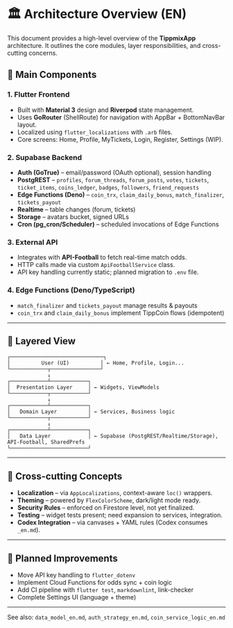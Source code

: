 # 🏛️ Architecture Overview (EN)

This document provides a high-level overview of the **TippmixApp** architecture.
It outlines the core modules, layer responsibilities, and cross-cutting concerns.

## 🧱 Main Components

### 1. Flutter Frontend

- Built with **Material 3** design and **Riverpod** state management.
- Uses **GoRouter** (ShellRoute) for navigation with AppBar + BottomNavBar layout.
- Localized using `flutter_localizations` with `.arb` files.
- Core screens: Home, Profile, MyTickets, Login, Register, Settings (WIP).

### 2. Supabase Backend

- **Auth (GoTrue)** – email/password (OAuth optional), session handling
- **PostgREST** – `profiles`, `forum_threads`, `forum_posts`, `votes`, `tickets`, `ticket_items`, `coins_ledger`, `badges`, `followers`, `friend_requests`
- **Edge Functions (Deno)** – `coin_trx`, `claim_daily_bonus`, `match_finalizer`, `tickets_payout`
- **Realtime** – table changes (forum, tickets)
- **Storage** – avatars bucket, signed URLs
- **Cron (pg_cron/Scheduler)** – scheduled invocations of Edge Functions

### 3. External API

- Integrates with **API-Football** to fetch real-time match odds.
- HTTP calls made via custom `ApiFootballService` class.
- API key handling currently static; planned migration to `.env` file.

### 4. Edge Functions (Deno/TypeScript)

- `match_finalizer` and `tickets_payout` manage results & payouts
- `coin_trx` and `claim_daily_bonus` implement TippCoin flows (idempotent)

---

## 🧭 Layered View

```
┌──────────────────────────────┐
│          User (UI)          │ ← Home, Profile, Login...
└────────────┬────────────────┘
             ↓
┌────────────┴────────────┐
│  Presentation Layer     │ ← Widgets, ViewModels
└────────────┬────────────┘
             ↓
┌────────────┴────────────┐
│   Domain Layer          │ ← Services, Business logic
└────────────┬────────────┘
             ↓
┌────────────┴────────────┐
│   Data Layer            │ ← Supabase (PostgREST/Realtime/Storage), API‑Football, SharedPrefs
└─────────────────────────┘
```

---

## 🔄 Cross-cutting Concepts

- **Localization** – via `AppLocalizations`, context-aware `loc()` wrappers.
- **Theming** – powered by `FlexColorScheme`, dark/light mode ready.
- **Security Rules** – enforced on Firestore level, not yet finalized.
- **Testing** – widget tests present; need expansion to services, integration.
- **Codex Integration** – via canvases + YAML rules (Codex consumes `_en.md`).

---

## 📌 Planned Improvements

- Move API key handling to `flutter_dotenv`
- Implement Cloud Functions for odds sync + coin logic
- Add CI pipeline with `flutter test`, `markdownlint`, link-checker
- Complete Settings UI (language + theme)

---

See also: `data_model_en.md`, `auth_strategy_en.md`, `coin_service_logic_en.md`

